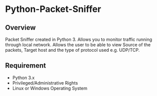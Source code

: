 # Python-Packet-Sniffer

## Overview

Packet Sniffer created in Python 3. Allows you to monitor traffic running through local network. Allows the user to be able to view Source of the packets, Target host and the type of protocol used e.g. UDP/TCP.

## Requirement
  - Python 3.x
  - Privileged/Administrative Rights
  - Linux or Windows Operating System
